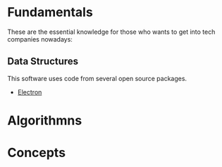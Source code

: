 # Fundamentals
These are the essential knowledge for those who wants to get into tech companies nowadays:

## Data Structures
This software uses code from several open source packages.
- [Electron](http://electron.atom.io/)

# Algorithmns

# Concepts
